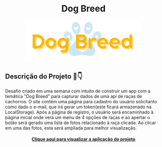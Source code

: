 <h1 align="center">Dog Breed</h1>
<p align="center">
  <img src="https://github.com/Luanacs/dog-breed/blob/master/src/assets/logoDogBreed.png" />
</p>

## Descrição do Projeto :dog::point_down:
Desafio criado em uma semana com intuito de construir um app com a temática "Dog Breed" para capturar dados de uma api de raças de cachorros. O site contém uma página para cadastro do usuário solicitanto como dado o e-mail, que irá gerar um token(este ficará armazenado na LocalStorage). Após a página de registro, o usuário será encaminhado à página inicial onde verá um menu de 4 opções de raças e ao apertar o botão será gerado uma lista de fotos relacionado à raça clicada. Ao clicar em uma das fotos, esta será ampliada para melhor visualização.

<h4 align="center">
    <a href="https://csdog-breed.netlify.app/list">Clique aqui para visualizar a aplicação do projeto</a>
</h4>
